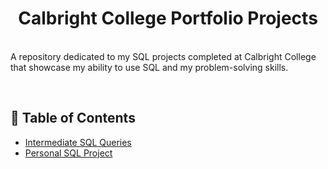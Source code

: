 <h1 align= "center">Calbright College Portfolio Projects</h1>

<br>A repository dedicated to my SQL projects completed at Calbright College that showcase my ability to use SQL and my problem-solving skills.

<br><h2>🧭 Table of Contents</h2>
  - <a href="https://github.com/miyahj/Calbright-College-Portfolio-Projects/tree/main/Intermediate%20SQL%20Queries">Intermediate SQL Queries</a>
  - <a href="https://github.com/miyahj/Calbright-College-Portfolio-Projects/tree/main/Personal%20SQL%20Project">Personal SQL Project</a>
